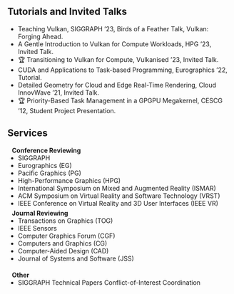 ## Tutorials and Invited Talks

<ul style="margin:0 0 5px;">
  <li>Teaching Vulkan, SIGGRAPH ’23, Birds of a Feather Talk, Vulkan: Forging Ahead.</li>
  <li>A Gentle Introduction to Vulkan for Compute Workloads, HPG ’23, Invited Talk.</li>
  <li>🏆 Transitioning to Vulkan for Compute, Vulkanised ’23, Invited Talk.</li>
  <li>CUDA and Applications to Task-based Programming, Eurographics ’22, Tutorial.</li>
  <li>Detailed Geometry for Cloud and Edge Real-Time Rendering, Cloud InnovWave ’21, Invited Talk.</li>
  <li>🏆 Priority-Based Task Management in a GPGPU Megakernel, CESCG ’12, Student Project Presentation.</li>
</ul>

## Services

<h4 style="margin:0 10px 0;">Conference Reviewing</h4>

<ul style="margin:0 0 5px;">
  <li>SIGGRAPH</li>
  <li>Eurographics (EG)</li>
  <li>Pacific Graphics (PG)</li>
  <li>High-Performance Graphics (HPG)</li>
  <li>International Symposium on Mixed and Augmented Reality (ISMAR)</li>
  <li>ACM Symposium on Virtual Reality and Software Technology (VRST)</li>
  <li>IEEE Conference on Virtual Reality and 3D User Interfaces (IEEE VR)</li>
</ul>

<h4 style="margin:0 10px 0;">Journal Reviewing</h4>

<ul style="margin:0 0 20px;">
  <li>Transactions on Graphics (TOG)</li>
  <li>IEEE Sensors</li>
  <li>Computer Graphics Forum (CGF)</li>
  <li>Computers and Graphics (CG)</li>
  <li>Computer-Aided Design (CAD)</li>  
  <li>Journal of Systems and Software (JSS)</li>
</ul>

<h4 style="margin:0 10px 0;">Other</h4>

<ul style="margin:0 0 5px;">
  <li>SIGGRAPH Technical Papers Conflict-of-Interest Coordination</li>
</ul>